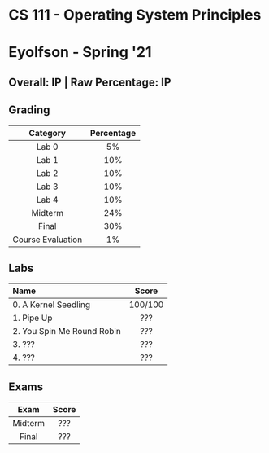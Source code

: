 # CS 111 - Operating System Principles

# Eyolfson - Spring '21

## Overall: IP | Raw Percentage: IP

## Grading

|     Category      | Percentage |
| :---------------: | :--------: |
|       Lab 0       |     5%     |
|       Lab 1       |    10%     |
|       Lab 2       |    10%     |
|       Lab 3       |    10%     |
|       Lab 4       |    10%     |
|      Midterm      |    24%     |
|       Final       |    30%     |
| Course Evaluation |     1%     |

## Labs

| Name                       |  Score  |
| :------------------------- | :-----: |
| 0. A Kernel Seedling       | 100/100 |
| 1. Pipe Up                 |   ???   |
| 2. You Spin Me Round Robin |   ???   |
| 3. ???                     |   ???   |
| 4. ???                     |   ???   |

## Exams

|  Exam   | Score |
| :-----: | :---: |
| Midterm |  ???  |
|  Final  |  ???  |